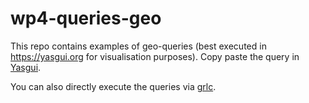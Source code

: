 # wp4-queries-geo
This repo contains examples of geo-queries (best executed in https://yasgui.org for visualisation purposes). Copy paste the query in [Yasgui](https://yasgui.org).

You can also directly execute the queries via [grlc](http://grlc.io/api/CLARIAH/wp4-queries-geo/).
